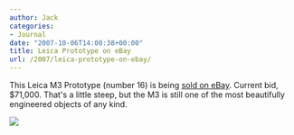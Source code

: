 ```yaml
---
author: Jack
categories:
- Journal
date: "2007-10-06T14:00:38+00:00"
title: Leica Prototype on eBay
url: /2007/leica-prototype-on-ebay/
---
```


This Leica M3 Prototype (number 16) is being [sold on eBay][1]. Current bid, $71,000. That's a little steep, but the M3 is still one of the most beautifully engineered objects of any kind. 

![][2]

 [1]: http://cgi.ebay.com/ws/eBayISAPI.dll?ViewItem&item=140162567665
 [2]: files//leicam3proto-20071006-145337.jpg